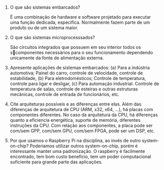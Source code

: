1. O que são sistemas embarcados?
    
    É uma combinação de hardware e software projetado para executar uma função dedicada, especifica.
    Normalmente fazem parte de um produto ou de um sistema maior. 
    
2. O que são sistemas microprocesssados?

    São circuitos integrados que possuem em seu interior todos os scomponentes necessários para o seu funcionamento dependendo unicamente da fonte de alimentação externa.

3. Apresente aplicações de sistemas embarcados:
	(a) Para a indústria automotiva;
            Painel do carro, controle de velocidade, controle de estabilidade,
	(b) Para eletrodomésticos;
            Controle de temperatura, controle para ligar e desligar,
	(c) Para automação industrial.
    Controle de temperatura de salas, controle de esteiras e outras estruturas mecânicas, controle de entrada de funcionários, etc.
            
4. Cite arquiteturas possíveis e as diferenças entre elas.
Além das diferenças de arquitetura de CPU (ARM, x32, x64, ...), há placas com componentes diferentes.     No caso da arquitetura da CPU, há diferenças quanto a eficiencia energética, suporte de memória, diferentes instruções da CPU.  Com relação aos componentes, a placa pode ser com/sem GPP, com/sem GPU, com/sem FPGA, pode ser um DSP, etc.

5. Por que usamos o Raspberry Pi na disciplina, ao invés de outro system-on-chip?
        Poderiamos utilizar outros system-on-chip, porém é interessante manter uma padronização. O raspberry é facilmente encontrado, tem bom custo benefício, tem um poder computacional suficiente para grande parte das aplicações.
